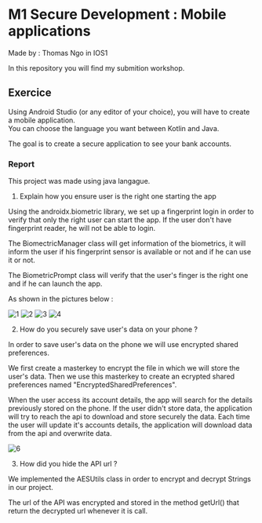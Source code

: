 # M1 Secure Development : Mobile applications

Made by : Thomas Ngo in IOS1

In this repository you will find my submition workshop.

## Exercice

Using Android Studio (or any editor of your choice), you will have to create a mobile application.  
You can choose the language you want between Kotlin and Java.  
  
The goal is to create a secure application to see your bank accounts.   

### Report

This project was made using java langague.

1. Explain how you ensure user is the right one starting the app

Using the androidx.biometric library, we set up a fingerprint login in order to verify that only the right user can start the app. If the user don't have fingerprint reader, he will not be able to login.

The BiomectricManager class will get information of the biometrics, it will inform the user if his fingerprint sensor is available or not and if he can use it or not.

The BiometricPrompt class will verify that the user's finger is the right one and if he can launch the app. 

As shown in the pictures below : 

![1](https://user-images.githubusercontent.com/43971721/109394858-7cd6bd00-7929-11eb-92f5-8c943705dd66.png)
![2](https://user-images.githubusercontent.com/43971721/109394860-7d6f5380-7929-11eb-9b3e-5020fe29b190.png)
![3](https://user-images.githubusercontent.com/43971721/109394862-7d6f5380-7929-11eb-9eec-160b19572268.png)
![4](https://user-images.githubusercontent.com/43971721/109394864-7e07ea00-7929-11eb-9b39-8e4de63c4a01.png)

2. How do you securely save user's data on your phone ?

In order to save user's data on the phone we will use encrypted shared preferences.

We first create a masterkey to encrypt the file in which we will store the user's data. Then we use this masterkey to create an ecrypted shared preferences named "EncryptedSharedPreferences".

When the user access its account details, the app will search for the details previously stored on the phone. If the user didn't store data, the application will try to reach the api to download and store securely the data. Each time the user will update it's accounts details, the application will download data from the api and overwrite data.

![6](https://user-images.githubusercontent.com/43971721/109394958-1e5e0e80-792a-11eb-9d3d-119859c6b28c.png)

3. How did you hide the API url ?

We implemented the AESUtils class in order to encrypt and decrypt Strings in our project.

The url of the API was encrypted and stored in the method getUrl() that return the decrypted url whenever it is call.
